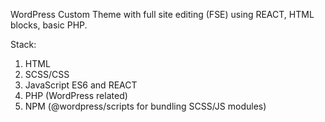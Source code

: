 WordPress Custom Theme with full site editing (FSE) using REACT, HTML blocks, basic PHP.

Stack:
1. HTML
2. SCSS/CSS
3. JavaScript ES6 and REACT
4. PHP (WordPress related)
5. NPM (@wordpress/scripts for bundling SCSS/JS modules)